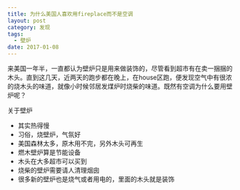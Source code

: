 ```yaml
---
title: 为什么美国人喜欢用fireplace而不是空调
layout: post
category: 发现
tags:
  - 壁炉
date: 2017-01-08
---
```


来美国一年半，一直都认为壁炉只是用来做装饰的，尽管看到超市有在卖一捆捆的木头。直到这几天，近两天的跑步都在晚上，在house区跑，便发现空气中有很浓的烧木头的味道，就像小时候邻居发煤炉时烧柴的味道。既然有空调为什么要用壁炉呢？

关于壁炉
* 其实热得慢
* 习俗，烧壁炉，气氛好
* 美国森林太多，原木用不完，另外木头可再生
* 燃木壁炉算是节能设备
* 木头在大多超市可以买到
* 烧柴的壁炉需要请人清理烟囱
* 很多新的壁炉也是烧气或者用电的，里面的木头就是装饰
